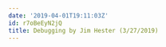 ```yaml
---
date: '2019-04-01T19:11:03Z'
id: r7oBeEyN2jQ
title: Debugging by Jim Hester (3/27/2019)
---
```

